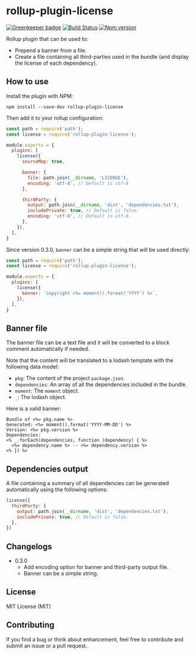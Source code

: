 # rollup-plugin-license

[![Greenkeeper badge](https://badges.greenkeeper.io/mjeanroy/rollup-plugin-license.svg)](https://greenkeeper.io/)
[![Build Status](https://travis-ci.org/mjeanroy/rollup-plugin-license.svg?branch=master)](https://travis-ci.org/mjeanroy/rollup-plugin-license)
[![Npm version](https://badge.fury.io/js/rollup-plugin-license)](https://badge.fury.io/js/rollup-plugin-license)

Rollup plugin that can be used to:
- Prepend a banner from a file.
- Create a file containing all third-parties used in the bundle (and display the license of each dependency).

## How to use

Install the plugin with NPM:

```npm install --save-dev rollup-plugin-license```

Then add it to your rollup configuration:

```javascript
const path = require('path');
const license = require('rollup-plugin-license');

module.exports = {
  plugins: [
    license({
      sourceMap: true,

      banner: {
        file: path.join(__dirname, 'LICENSE'),
        encoding: 'utf-8', // Default is utf-8
      },

      thirdParty: {
        output: path.join(__dirname, 'dist', 'dependencies.txt'),
        includePrivate: true, // Default is false.
        encoding: 'utf-8', // Default is utf-8.
      },
    }),
  ],
}
```

Since version 0.3.0, `banner` can be a simple string that will be used directly:

```javascript
const path = require('path');
const license = require('rollup-plugin-license');

module.exports = {
  plugins: [
    license({
      banner: `Copyright <%= moment().format('YYYY') %>`,
    }),
  ],
}
```

## Banner file

The banner file can be a text file and it will be converted to a block comment automatically if needed.

Note that the content will be translated to a lodash template with the following data model:
- `pkg`: The content of the project `package.json`.
- `dependencies`: An array of all the dependencies included in the bundle.
- `moment`: The `moment` object.
- `_`: The lodash object.

Here is a valid banner:

```text
Bundle of <%= pkg.name %>
Generated: <%= moment().format('YYYY-MM-DD') %>
Version: <%= pkg.version %>
Dependencies:
<% _.forEach(dependencies, function (dependency) { %>
  <%= dependency.name %> -- <%= dependency.version %>
<% }) %>
```

## Dependencies output

A file containing a summary of all dependencies can be generated automatically using the following options:

```javascript
license({
  thirdParty: {
    output: path.join(__dirname, 'dist', 'dependencies.txt'),
    includePrivate: true, // Default is false.
  },
})
```

## Changelogs

- 0.3.0
  - Add encoding option for banner and third-party output file.
  - Banner can be a simple string.

## License

MIT License (MIT)

## Contributing

If you find a bug or think about enhancement, feel free to contribute and submit an issue or a pull request.
